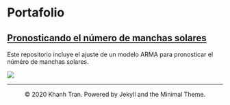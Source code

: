 # Portafolio

## [Pronosticando el número de manchas solares](https://github.com/DarlinSV/Sunspots)
Este repositorio incluye el ajuste de un modelo ARMA para pronosticar el núméro de manchas solares. 

![](images/imag_Sunspots.jpg)

---
<center>© 2020 Khanh Tran. Powered by Jekyll and the Minimal Theme.</center>
